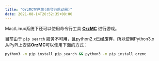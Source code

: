 ```yaml
---
title: "OrzMC客户端(命令行启动器)"
date: 2021-08-14T20:52:35+08:00
---
```


Mac/Linux系统下还可以使用命令行工具 [**OrzMC**](https://pypi.org/project/OrzMC/) 进行游戏。

目前由于 `pip search` 服务不可用，且python2.x已经废弃，所以使用Python3.x从PyPI上安装**OrzMC**可以使用下面的方式：

```bash
python3 -m pip install pip_search && python3 -m pip install orzmc
```

